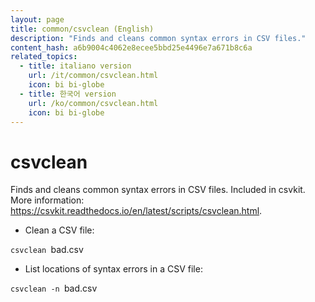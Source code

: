 ```yaml
---
layout: page
title: common/csvclean (English)
description: "Finds and cleans common syntax errors in CSV files."
content_hash: a6b9004c4062e8ecee5bbd25e4496e7a671b8c6a
related_topics:
  - title: italiano version
    url: /it/common/csvclean.html
    icon: bi bi-globe
  - title: 한국어 version
    url: /ko/common/csvclean.html
    icon: bi bi-globe
---
```

# csvclean

Finds and cleans common syntax errors in CSV files.
Included in csvkit.
More information: <https://csvkit.readthedocs.io/en/latest/scripts/csvclean.html>.

- Clean a CSV file:

`csvclean `<span class="tldr-var badge badge-pill bg-dark-lm bg-white-dm text-white-lm text-dark-dm font-weight-bold">bad.csv</span>

- List locations of syntax errors in a CSV file:

`csvclean -n `<span class="tldr-var badge badge-pill bg-dark-lm bg-white-dm text-white-lm text-dark-dm font-weight-bold">bad.csv</span>
